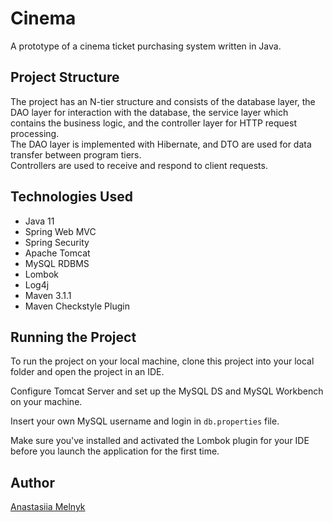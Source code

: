 # Cinema

A prototype of a cinema ticket purchasing system written in Java. 

## Project Structure
The project has an N-tier structure and consists of the database layer, the DAO layer for interaction with the database, the service layer which contains the business logic, and the controller layer for HTTP request processing.  
The DAO layer is implemented with Hibernate, and DTO are used for data transfer between program tiers.  
Controllers are used to receive and respond to client requests.    

## Technologies Used

 - Java 11
 - Spring Web MVC
 - Spring Security
 - Apache Tomcat
 - MySQL RDBMS
 - Lombok
 - Log4j
 - Maven 3.1.1
 - Maven Checkstyle Plugin

## Running the Project

To run the project on your local machine, clone this project into your local folder and open the project in an IDE. 

Configure Tomcat Server and set up the MySQL DS and MySQL Workbench on your machine. 

Insert your own MySQL username and login in `db.properties` file. 

Make sure you've installed and activated the Lombok plugin for your IDE before you launch the application for the first time.

## Author

[Anastasiia Melnyk](https://github.com/AnaLanda)

